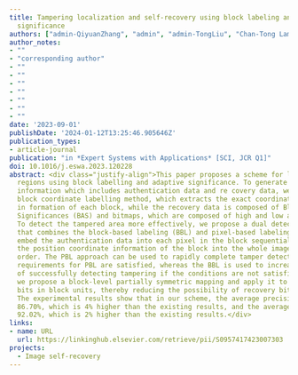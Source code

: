 ```yaml
---
title: Tampering localization and self-recovery using block labeling and adaptive
  significance
authors: ["admin-QiyuanZhang", "admin", "admin-TongLiu", "Chan-Tong Lam", "Guoheng Huang", "Di Lin", "Ping Li"]
author_notes:
- ""
- "corresponding author"
- ""
- ""
- ""
- ""
- ""
- ""
- ""
date: '2023-09-01'
publishDate: '2024-01-12T13:25:46.905646Z'
publication_types:
- article-journal
publication: "in *Expert Systems with Applications* [SCI, JCR Q1]"
doi: 10.1016/j.eswa.2023.120228
abstract: <div class="justify-align">This paper proposes a scheme for localization and restoration of image tampered
  regions using block labelling and adaptive significance. To generate the watermark
  information which includes authentication data and re­ covery data, we propose a
  block coordinate labelling method, which extracts the exact coordinate position
  in­ formation of each block, while the recovery data is composed of Block Adaptive
  Significances (BAS) and bitmaps, which are composed of high and low adaptive significance.
  To detect the tampered area more effectively, we propose a dual detection approach
  that combines the block-based labeling (BBL) and pixel-based labeling (PBL). We
  embed the authentication data into each pixel in the block sequentially and embed
  the position coordinate information of the block into the whole image in ascending
  order. The PBL approach can be used to rapidly complete tamper detection when the
  requirements for PBL are satisfied, whereas the BBL is used to increase the possibility
  of successfully detecting tampering if the conditions are not satisfied. Furthermore,
  we propose a block-level partially symmetric mapping and apply it to self-recovery
  bits in block units, thereby reducing the possibility of recovery bits being lost.
  The experimental results show that in our scheme, the average precision reaches
  86.70%, which is 4% higher than the existing results, and the average F1score reaches
  92.02%, which is 2% higher than the existing results.</div>
links:
- name: URL
  url: https://linkinghub.elsevier.com/retrieve/pii/S0957417423007303
projects:
  - Image self-recovery
---
```

